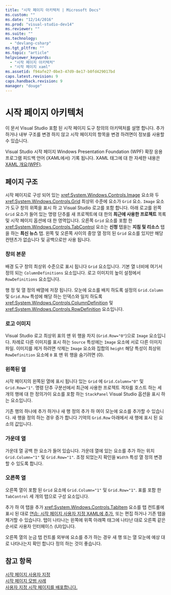 ```yaml
---
title: "시작 페이지 아키텍처 | Microsoft Docs"
ms.custom: ""
ms.date: "12/14/2016"
ms.prod: "visual-studio-dev14"
ms.reviewer: ""
ms.suite: ""
ms.technology: 
  - "devlang-csharp"
ms.tgt_pltfrm: ""
ms.topic: "article"
helpviewer_keywords: 
  - "시작 페이지 아키텍처"
  - "시작 페이지 xaml"
ms.assetid: f94afe27-0be3-47d9-8e17-b0fd429017bd
caps.latest.revision: 9
caps.handback.revision: 9
manager: "douge"
---
```

# 시작 페이지 아키텍처
이 문서 Visual Studio 포함 된 시작 페이지 도구 창의의 아키텍처를 설명 합니다.  추가 하거나 내부 구조를 변경 하지 않고 시작 페이지의 항목을 변경 하려면이 정보를 사용할 수 있습니다.  
  
 Visual Studio 시작 페이지 Windows Presentation Foundation \(WPF\) 확장 응용 프로그램 피드백 언어 \(XAML에서\) 기록 됩니다.  XAML 태그에 대 한 자세한 내용은 [XAML 개요\(WPF\)](../Topic/XAML%20Overview%20\(WPF\).md).  
  
## 페이지 구조  
 시작 페이지로 구성 되어 있는 <xref:System.Windows.Controls.Image> 요소와 두 <xref:System.Windows.Controls.Grid> 최상위 수준에 요소가 `Grid` 요소.  `Image` 요소가 도구 창의 위쪽을 표시 하 고 Visual Studio 로고를 포함 합니다.  아래 로고를 왼쪽 `Grid` 요소가 들어 있는 명령 단추를 새 프로젝트에 대 한의  **최근에 사용한 프로젝트** 목록 및 시작 페이지 옵션에 대 한 영역입니다.  오른쪽 `Grid` 요소를 포함 한 <xref:System.Windows.Controls.TabControl> 요소는  **신청** 탭을는  **지침 및 리소스** 탭을 하는  **최신 뉴스** 탭.  왼쪽 및 오른쪽 사이의 중앙 열 정의 된 `Grid` 요소를 있지만 해당 컨텐츠가 없습니다 및 공백으로만 사용 됩니다.  
  
### 창의 본문  
 배경 도구 창의 최상위 수준으로 표시 됩니다 `Grid` 요소입니다.  기본 열 너비에 여기서 정의 되는 `ColumnDefinitions` 요소입니다.  로고 이미지의 높이 설정에서 `RowDefinitions` 요소입니다.  
  
 행 정 및 열 정의 배열에 저장 됩니다.  모눈에 요소를 배치 하도록 설정의 `Grid.Column` 및 `Grid.Row` 특성에 해당 하는 인덱스와 일치 하도록 <xref:System.Windows.Controls.ColumnDefinition> 및 <xref:System.Windows.Controls.RowDefinition> 요소입니다.  
  
### 로고 이미지  
 Visual Studio 로고 최상위 표의 맨 위 행을 차지 \(`Grid.Row="0"`\)으로 `Image` 요소입니다.  차례로 다른 이미지를 표시 하는 `Source` 특성에는 `Image` 요소에 서로 다른 이미지 파일.  이미지를 제거 하려면 삭제는 `Image` 요소와 집합의 `height` 해당 특성이 최상위 `RowDefinition` 요소에 `0` 표 맨 위 행을 숨기려면 \(0\).  
  
### 왼쪽된 열  
 시작 페이지의 왼쪽된 열에 표시 됩니다 있는 `Grid` 에 `Grid.Column="0"` 및 `Grid.Row="1"`.  명령 단추 구분선에서 최근에 사용한 프로젝트 격자를 호스트 하는 세 개의 행에 대 한 정의가이 요소를 포함 하는 `StackPanel` Visual Studio 옵션을 표시 하는 요소입니다.  
  
 기존 행의 하나에 추가 하거나 새 행 정의 추가 하 여이 모눈에 요소를 추가할 수 있습니다.  새 행을 정의 하는 경우 증가 합니다 기억의 `Grid.Row` 아래에서 새 행에 표시 된 요소의 값입니다.  
  
### 가운데 열  
 가운데 열 공백 한 요소가 들어 있습니다.  가운데 열에 있는 요소를 추가 하는 위치 `Grid.Column="1"` 및 `Grid.Row="1"`.  조정 되었는지 확인을 `Width` 특성 열 정의 변경할 수 있도록 합니다.  
  
### 오른쪽 열  
 오른쪽 열이 포함 된 `Grid` 요소에 `Grid.Column="1"` 및 `Grid.Row="1"`.  표를 포함 한 `TabControl` 세 개의 탭으로 구성 요소입니다.  
  
 추가 하 여 탭을 추가 <xref:System.Windows.Controls.TabItem> 요소를 탭 컨트롤에 표시 된 대로 [연습: 시작 페이지 사용자 지정 XAML에 추가](../extensibility/walkthrough-adding-custom-xaml-to-the-start-page.md), 또는 편집 하거나 기존 탭을 제거할 수 있습니다.  탭이 나타나는 왼쪽에 위쪽 아래쪽 태그에 나타난 대로 오른쪽 같은 순서로 사용자 인터페이스 \(UI\)입니다.  
  
 오른쪽 열의 눈금 탭 컨트롤 외부에 요소를 추가 하는 경우 새 행 또는 열 모눈에 예상 대로 나타나는지 확인 합니다 정의 하는 것이 좋습니다.  
  
## 참고 항목  
 [시작 페이지 사용자 지정](../ide/customizing-the-start-page-for-visual-studio.md)   
 [시작 페이지 모범 사례](../misc/start-page-best-practices.md)   
 [사용자 지정 시작 페이지를 배포합니다.](../extensibility/deploying-custom-start-pages.md)